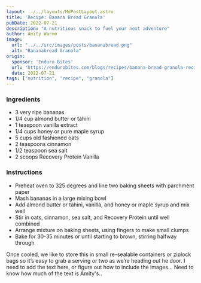```yaml
---
layout: ../../layouts/MdPostLayout.astro
title: 'Recipe: Banana Bread Granola'
pubDate: 2022-07-21
description: "A nutritious snack to fuel your next adventure"
author: Amity Warme
image: 
  url: "../../src/images/posts/bananabread.png"
  alt: "Bananabread Granola"
origin: 
  sponsor: 'Enduro Bites'
  url: "https://endurobites.com/blogs/recipes/banana-bread-granola-recipe"
  date: 2022-07-21
tags: ["nutrition", "recipe", "granola"]
---
```


### Ingredients

  * 3 very ripe bananas
  * 1/4 cup almond butter or tahini
  * 1 teaspoon vanilla extract
  * 1/4 cups honey or pure maple syrup
  * 5 cups old fashioned oats
  * 2 teaspoons cinnamon
  * 1/2 teaspoon sea salt
  * 2 scoops Recovery Protein Vanilla

### Instructions

  * Preheat oven to 325 degrees and line two baking sheets with parchment paper
  * Mash bananas in a large mixing bowl
  * Add almond butter or tahini, vanilla, and honey or maple syrup and mix well
  * Stir in oats, cinnamon, sea salt, and Recovery Protein until well combined
  * Arrange mixture on baking sheets, using fingers to make small clumps
  * Bake for 30-35 minutes or until starting to brown, stirring halfway through

Once cooled, we like to store this in small re-sealable containers or ziplock bags so it’s easy to grab a serving or two as we’re heading out he door. 
I need to add the text here, or figure out how to include the images...
Need to know how much of the text is Amity's..
